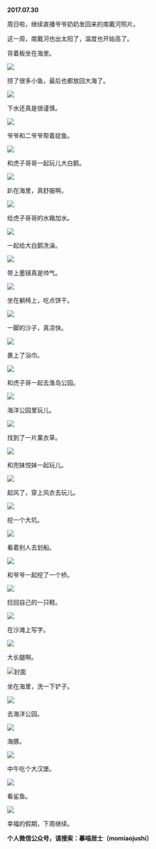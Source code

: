 
          
**2017.07.30**

周日啦，继续直播爷爷奶奶发回来的南戴河照片。

这一周，南戴河也出太阳了，温度也开始高了。

背着板坐在海里。


![](https://pic2.zhimg.com/v2-d8e789136923c1219080b06e7428ff77.jpg)


捞了很多小鱼，最后也都放回大海了。


![](https://pic4.zhimg.com/v2-b5ea159a9646979cc48ce4aff536492d.jpg)


下水还真是很谨慎。


![](https://pic2.zhimg.com/v2-4d1c86793726f59667b8daf539d5cd13.jpg)


爷爷和二爷爷帮着捉鱼。


![](https://pic4.zhimg.com/v2-e8094dfee99c6af490d616e23b937ca8.jpg)


和虎子哥哥一起玩儿大白鹅。


![](https://pic3.zhimg.com/v2-d31b60dfb31614be78612787f3ca930b.jpg)


趴在海里，真舒服啊。


![](https://pic1.zhimg.com/v2-b063bc32b919f028ffb4e8abcb6fbdfe.jpg)


给虎子哥哥的水箱加水。


![](https://pic3.zhimg.com/v2-af035b07fcc55248a66a8508f31cac93.jpg)


一起给大白鹅洗澡。


![](https://pic1.zhimg.com/v2-eb93356887ed6bb6d9c1d210f57beee9.jpg)


带上墨镜真是帅气。


![](https://pic1.zhimg.com/v2-fce0b519d50c2c1f1e45f3bc6be7b5e0.jpg)


坐在躺椅上，吃点饼干。


![](https://pic1.zhimg.com/v2-45a5aba82c05550a18732ef9495e2c48.jpg)


一脚的沙子，真凉快。


![](https://pic3.zhimg.com/v2-85dd8dac4ae3c012d65b983b0dd1c428.jpg)


裹上了浴巾。


![](https://pic1.zhimg.com/v2-9585c195873a0b3d688d18d43fee8a5b.jpg)


和虎子哥一起去渔岛公园。


![](https://pic4.zhimg.com/v2-de3ef0929b29857a5daaffe664fe1765.jpg)


海洋公园里玩儿。


![](https://pic1.zhimg.com/v2-6e2c2d89e530675d04b23bbbbb74b429.jpg)


找到了一片薰衣草。


![](https://pic4.zhimg.com/v2-679ddb649263c0b103721c5552713f5e.jpg)


和兜妹悦妹一起玩儿。


![](https://pic4.zhimg.com/v2-c796d31af3ac04f77e832380801abbc8.jpg)


起风了，穿上风衣去玩儿。


![](https://pic4.zhimg.com/v2-56f6f88da744f63141e1bbeaf25c3334.jpg)


挖一个大坑。


![](https://pic2.zhimg.com/v2-e711ce35c9402c493db5e31507cdbf6b.jpg)


看着别人去划船。


![](https://pic2.zhimg.com/v2-fb922cbda6ab288fbcfbddc1a4454e40.jpg)


和爷爷一起挖了一个桥。


![](https://pic3.zhimg.com/v2-faedb5b80bb6bbf4683c2cf89206923c.jpg)


捡回自己的一只鞋。


![](https://pic4.zhimg.com/v2-7500fe11da76d3d7476e4b4683ac6a2f.jpg)


在沙滩上写字。


![](https://pic3.zhimg.com/v2-56dcc20b836b100a938ffb56011a274c.jpg)


大长腿啊。


![](https://pic2.zhimg.com/v2-666d4993ee27d4caa260ff9320a6921c.jpg)封面


坐在海里，洗一下铲子。


![](https://pic4.zhimg.com/v2-90e08d35d3a3f224fd4d7d3b2539f174.jpg)


去海洋公园。


![](https://pic3.zhimg.com/v2-30c034122bb5bf67c7209e645233c6af.jpg)


海豚。


![](https://pic4.zhimg.com/v2-fffe8e844f69f67d1011684b8af393e8.jpg)


中午吃个大汉堡。


![](https://pic3.zhimg.com/v2-a952d169d522791c67e919fec59d5160.jpg)


看鲨鱼。


![](https://pic3.zhimg.com/v2-72645b34e745047a069545999be34e2b.jpg)


幸福的假期，下周继续。


**个人微信公众号，请搜索：摹喵居士（momiaojushi）**

        